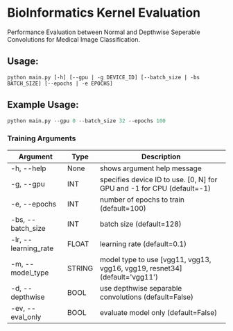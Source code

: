 # BioInformatics Kernel Evaluation
Performance Evaluation between Normal and Depthwise Seperable Convolutions for Medical Image Classification.

## Usage:
```
python main.py [-h] [--gpu | -g DEVICE_ID] [--batch_size | -bs BATCH_SIZE] [--epochs | -e EPOCHS]
```

## Example Usage:
```python
python main.py --gpu 0 --batch_size 32 --epochs 100
```

### Training Arguments
| Argument | Type | Description |
|----------|------|-------------|
| -h, --help | None | shows argument help message |
| -g, --gpu | INT | specifies device ID to use. [0, N] for GPU and -1 for CPU (default=-1)
| -e, --epochs | INT | number of epochs to train (default=100) | 
| -bs, --batch_size | INT | batch size (default=128) |
| -lr, --learning_rate | FLOAT | learning rate (default=0.1) |
| -m, --model_type | STRING | model type to use [vgg11, vgg13, vgg16, vgg19, resnet34] (default='vgg11') |
| -d, --depthwise | BOOL | use depthwise separable convolutions (default=False) |
| -ev, --eval_only | BOOL | evaluate model only (default=False) |

